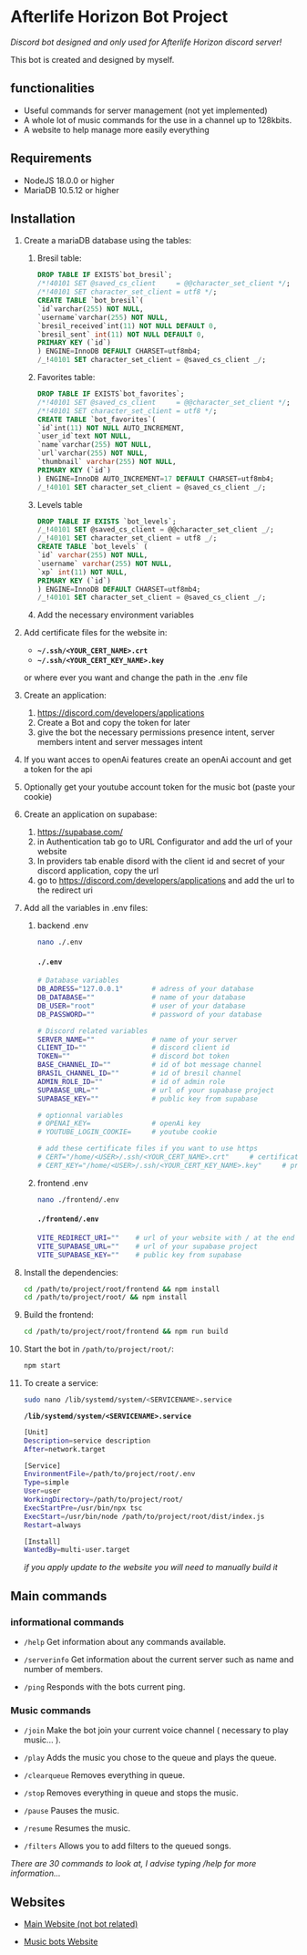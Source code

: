 # Afterlife Horizon Bot Project

_Discord bot designed and only used for Afterlife Horizon discord server!_

This bot is created and designed by myself.

## functionalities

-   Useful commands for server management (not yet implemented)
-   A whole lot of music commands for the use in a channel up to 128kbits.
-   A website to help manage more easily everything

## Requirements

-   NodeJS 18.0.0 or higher
-   MariaDB 10.5.12 or higher

## Installation

1.  Create a mariaDB database using the tables:

    1. Bresil table:

        ```sql
        DROP TABLE IF EXISTS`bot_bresil`;
        /*!40101 SET @saved_cs_client     = @@character_set_client */;
        /*!40101 SET character_set_client = utf8 */;
        CREATE TABLE `bot_bresil`(
        `id`varchar(255) NOT NULL,
        `username`varchar(255) NOT NULL,
        `bresil_received`int(11) NOT NULL DEFAULT 0,
        `bresil_sent` int(11) NOT NULL DEFAULT 0,
        PRIMARY KEY (`id`)
        ) ENGINE=InnoDB DEFAULT CHARSET=utf8mb4;
        /_!40101 SET character_set_client = @saved_cs_client _/;
        ```

    2. Favorites table:

        ```sql
        DROP TABLE IF EXISTS`bot_favorites`;
        /*!40101 SET @saved_cs_client     = @@character_set_client */;
        /*!40101 SET character_set_client = utf8 */;
        CREATE TABLE `bot_favorites`(
        `id`int(11) NOT NULL AUTO_INCREMENT,
        `user_id`text NOT NULL,
        `name`varchar(255) NOT NULL,
        `url`varchar(255) NOT NULL,
        `thumbnail` varchar(255) NOT NULL,
        PRIMARY KEY (`id`)
        ) ENGINE=InnoDB AUTO_INCREMENT=17 DEFAULT CHARSET=utf8mb4;
        /_!40101 SET character_set_client = @saved_cs_client _/;
        ```

    3. Levels table

        ```sql
        DROP TABLE IF EXISTS `bot_levels`;
        /_!40101 SET @saved_cs_client = @@character_set_client _/;
        /_!40101 SET character_set_client = utf8 _/;
        CREATE TABLE `bot_levels` (
        `id` varchar(255) NOT NULL,
        `username` varchar(255) NOT NULL,
        `xp` int(11) NOT NULL,
        PRIMARY KEY (`id`)
        ) ENGINE=InnoDB DEFAULT CHARSET=utf8mb4;
        /_!40101 SET character_set_client = @saved_cs_client _/;
        ```

    4. Add the necessary environment variables

2.  Add certificate files for the website in:

    -   **`~/.ssh/<YOUR_CERT_NAME>.crt`**
    -   **`~/.ssh/<YOUR_CERT_KEY_NAME>.key`**

    or where ever you want and change the path in the .env file

3.  Create an application:
    1.  https://discord.com/developers/applications
    2.  Create a Bot and copy the token for later
    3.  give the bot the necessary permissions presence intent, server members intent and server messages intent
4.  If you want acces to openAi features create an openAi account and get a token for the api
5.  Optionally get your youtube account token for the music bot (paste your cookie)
6.  Create an application on supabase:
    1.  https://supabase.com/
    2.  in Authentication tab go to URL Configurator and add the url of your website
    3.  In providers tab enable disord with the client id and secret of your discord application, copy the url
    4.  go to https://discord.com/developers/applications and add the url to the redirect uri
7.  Add all the variables in .env files:

    1. backend .env

        ```bash
        nano ./.env
        ```

        #### **`./.env`**

        ```bash
        # Database variables
        DB_ADRESS="127.0.0.1"       # adress of your database
        DB_DATABASE=""              # name of your database
        DB_USER="root"              # user of your database
        DB_PASSWORD=""              # password of your database

        # Discord related variables
        SERVER_NAME=""              # name of your server
        CLIENT_ID=""                # discord client id
        TOKEN=""                    # discord bot token
        BASE_CHANNEL_ID=""          # id of bot message channel
        BRASIL_CHANNEL_ID=""        # id of bresil channel
        ADMIN_ROLE_ID=""            # id of admin role
        SUPABASE_URL=""             # url of your supabase project
        SUPABASE_KEY=""             # public key from supabase

        # optionnal variables
        # OPENAI_KEY=               # openAi key
        # YOUTUBE_LOGIN_COOKIE=     # youtube cookie

        # add these certificate files if you want to use https
        # CERT="/home/<USER>/.ssh/<YOUR_CERT_NAME>.crt"     # certificate file
        # CERT_KEY="/home/<USER>/.ssh/<YOUR_CERT_KEY_NAME>.key"     # private key
        ```

    2. frontend .env

        ```bash
        nano ./frontend/.env
        ```

        #### **`./frontend/.env`**

        ```bash
        VITE_REDIRECT_URI=""    # url of your website with / at the end
        VITE_SUPABASE_URL=""    # url of your supabase project
        VITE_SUPABASE_KEY=""    # public key from supabase
        ```

8.  Install the dependencies:

    ```bash
    cd /path/to/project/root/frontend && npm install
    cd /path/to/project/root/ && npm install
    ```

9.  Build the frontend:

    ```bash
    cd /path/to/project/root/frontend && npm run build
    ```

10. Start the bot in `/path/to/project/root/`:

    ```bash
    npm start
    ```

11. To create a service:

    ```bash
    sudo nano /lib/systemd/system/<SERVICENAME>.service
    ```

    **`/lib/systemd/system/<SERVICENAME>.service`**

    ```bash
    [Unit]
    Description=service description
    After=network.target

    [Service]
    EnvironmentFile=/path/to/project/root/.env
    Type=simple
    User=user
    WorkingDirectory=/path/to/project/root/
    ExecStartPre=/usr/bin/npx tsc
    ExecStart=/usr/bin/node /path/to/project/root/dist/index.js
    Restart=always

    [Install]
    WantedBy=multi-user.target
    ```

    _if you apply update to the website you will need to manually build it_

## Main commands

### informational commands

-   `/help`
    Get information about any commands available.

-   `/serverinfo`
    Get information about the current server such as name and number of members.

-   `/ping`
    Responds with the bots current ping.

### Music commands

-   `/join`
    Make the bot join your current voice channel ( necessary to play music... ).

-   `/play`
    Adds the music you chose to the queue and plays the queue.

-   `/clearqueue`
    Removes everything in queue.

-   `/stop`
    Removes everything in queue and stops the music.

-   `/pause`
    Pauses the music.

-   `/resume`
    Resumes the music.

-   `/filters`
    Allows you to add filters to the queued songs.

_There are 30 commands to look at, I advise typing /help for more information..._

## Websites

-   [Main Website (not bot related)](https://afterlifehorizon.net)

-   [Music bots Website](https://music.afterlifehorizon.net)

